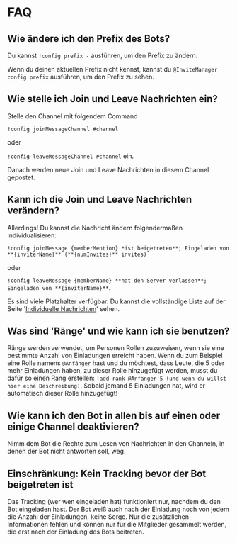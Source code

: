 # FAQ

## Wie ändere ich den Prefix des Bots?

Du kannst `!config prefix -` ausführen, um den Prefix zu ändern.

Wenn du deinen aktuellen Prefix nicht kennst, kannst du `@InviteManager config prefix` ausführen, um den Prefix zu sehen.

## Wie stelle ich Join und Leave Nachrichten ein?

Stelle den Channel mit folgendem Command

`!config joinMessageChannel #channel`

oder

`!config leaveMessageChannel #channel` ein.

Danach werden neue Join und Leave Nachrichten in diesem Channel gepostet.

## Kann ich die Join und Leave Nachrichten verändern?

Allerdings! Du kannst die Nachricht ändern folgendermaßen individualisieren:

`!config joinMessage {memberMention} *ist beigetreten**; Eingeladen von **{inviterName}** (**{numInvites}** invites)`

oder

`!config leaveMessage {memberName} **hat den Server verlassen**; Eingeladen von **{inviterName}**`.

Es sind viele Platzhalter verfügbar. Du kannst die vollständige Liste auf der Seite '[Individuelle Nachrichten](/de/modules/invites/custom-messages.md)' sehen.

## Was sind 'Ränge' und wie kann ich sie benutzen?

Ränge werden verwendet, um Personen Rollen zuzuweisen, wenn sie eine bestimmte Anzahl von Einladungen erreicht haben. Wenn du zum Beispiel eine Rolle namens `@Anfänger` hast und du möchtest, dass Leute, die 5 oder mehr Einladungen haben, zu dieser Rolle hinzugefügt werden, musst du dafür so einen Rang erstellen: `!add-rank @Anfänger 5 (und wenn du willst hier eine Beschreibung)`. Sobald jemand 5 Einladungen hat, wird er automatisch dieser Rolle hinzugefügt!

## Wie kann ich den Bot in allen bis auf einen oder einige Channel deaktivieren?

Nimm dem Bot die Rechte zum Lesen von Nachrichten in den Channeln, in denen der Bot nicht antworten soll, weg.

## Einschränkung: Kein Tracking bevor der Bot beigetreten ist

Das Tracking (wer wen eingeladen hat) funktioniert nur, nachdem du den Bot eingeladen hast. Der Bot weiß auch nach der Einladung noch von jedem die Anzahl der Einladungen, keine Sorge. Nur die zusätzlichen Informationen fehlen und können nur für die Mitglieder gesammelt werden, die erst nach der Einladung des Bots beitreten.
